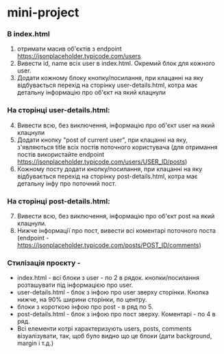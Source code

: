 # mini-project

### В index.html
1. отримати масив об'єктів з endpoint https://jsonplaceholder.typicode.com/users
2. Вивести id, name всіх user в index.html. Окремий блок для кожного user.
3. Додати кожному блоку кнопку/посилання, при клацанні на яку відбувається перехід на сторінку user-details.html,
   котра має детальну інформацію про об'єкт на який клацнули


### На сторінці user-details.html:
4. Вивести всю, без виключення, інформацію про об'єкт user на який клацнули
5. Додати кнопку "post of current user", при клацанні на яку, з'являються title всіх постів поточного користувача
   (для отримання постів використайте endpoint https://jsonplaceholder.typicode.com/users/USER_ID/posts)
6. Кожному посту додати кнопку/посилання, при клацанні на яку відбувається перехід на сторінку post-details.html,
   котра має детальну інфу про поточний пост.


### На сторінці post-details.html:
7. Вивести всю, без виключення, інформацію про об'єкт post на який клацнули.
8. Нижче інформації про пост, вивести всі коментарі поточного поста
   (endpoint - https://jsonplaceholder.typicode.com/posts/POST_ID/comments)


### Стилізація проєкту -
- index.html - всі блоки з user - по 2 в рядок. кнопки/посилання розташувати під інформацією про user.
- user-details.html - блок з інфою про user зверху сторінки. Кнопка нижче, на 90% ширини сторінки, по центру.
- блоки з короткою інфою про post - в ряд по 5.
- post-details.html - блок з інфою про пост зверху. Коментарі - по 4 в ряд.
- Всі елементи котрі характеризують users, posts, comments візуалізувати, так, щоб було видно що це блоки
  (дати background, margin і т.д.)

